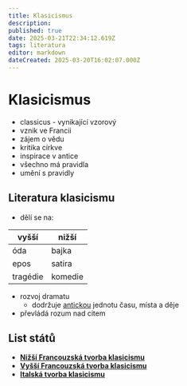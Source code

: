 ```yaml
---
title: Klasicismus
description: 
published: true
date: 2025-03-21T22:34:12.619Z
tags: literatura
editor: markdown
dateCreated: 2025-03-20T16:02:07.000Z
---
```


# Klasicismus
- classicus - vynikající vzorový
- vznik ve Francii
- zájem o vědu
- kritika církve
- inspirace v antice
- všechno má pravidla
- umění s pravidly

## Literatura klasicismu
- dělí se na:

| vyšší    | nižší   |
| -------- | ------- |
| óda      | bajka   |
| epos     | satira  |
| tragédie | komedie |

- rozvoj dramatu
	- dodržuje [antickou](/cs/literatura/antika/recko) jednotu času, místa a děje
- převládá rozum nad citem

## List států
- [**Nižší Francouzská tvorba klasicismu**](/cs/literatura/klasicismus/nizsi-francie)
- [**Vyšší Francouzská tvorba klasicismu**](/cs/literatura/klasicismus/vyssi-francie)
- [**Italská tvorba klasicismu**](/cs/literatura/klasicismus/italie)